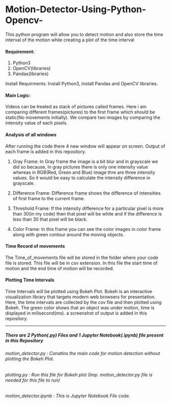 # Motion-Detector-Using-Python-Opencv-
This python program will allow you to detect motion and also store the time interval of the motion while creating a plot of the time interval 

#### Requirement:
1. Python3
2. OpenCV(libraries)
3. Pandas(libraries)

Install Requirments: Install Python3, install Pandas and OpenCV libraries.

#### Main Logic: 
Videos can be treated as stack of pictures called frames. Here i am comparing different frames(pictures) to the first frame which should be static(No movements initially). We compare two images by comparing the intensity value of each pixels.

#### Analysis of all windows
After running the code there 4 new window will appear on screen. Output of each frame is added in this repository.

1. Gray Frame: In Gray frame the image is a bit blur and in grayscale we did so because, In gray pictures there is only one intensity value whereas in RGB(Red, Green and Blue) image thre are three intensity values. So it would be easy to calculate the intensity difference in grayscale.

2. Difference Frame: Difference frame shows the difference of intensities of first frame to the current frame.

3. Threshold Frame: If the intensity difference for a particular pixel is more than 30(in my code) then that pixel will be white and if the difference is less than 30 that pixel will be black.

4. Color Frame: In this frame you can see the color images in color frame along with green contour around the moving objects.

#### Time Record of movements

The Time_of_movements file will be stored in the folder where your code file is stored. This file will be in csv extension. In this file the start time of motion and the end time of motion will be recorded. 

#### Plotting Time Intervals
Time Intervals will be plotted using Bokeh Plot. Bokeh is an interactive visualization library that targets modern web browsers for presentation. Here, the time intervals are collected by the csv file and then plotted using Bokeh. The green color shows that an object was under motion, time is displayed in milisecond(ms). a screenshot of output is added in this repository.





----------------------------------------------------------------------------------------------------------------------------------------

##### There are 2 Python(.py) Files and 1 Jupyter Notebook(.ipynb) file present in this Repository 
###### motion_detector.py : Conatins the main code for motion detection without plotting the Bokeh Plot. 
###### plotting.py : Run this file for Bokeh plot (Imp. motion_detector.py file is needed for this file to run)
###### motion_detector.ipynb : This is Jupyter Notebook File code.
